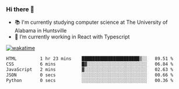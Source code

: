 ### Hi there 👋

- 📚 I'm currently studying computer science at The University of Alabama in Huntsville
- 🔭 I’m currently working in React with Typescript

[![wakatime](https://wakatime.com/badge/user/b5c44ac9-032b-4e67-a6d5-1044b80d90bd.svg)](https://wakatime.com/@b5c44ac9-032b-4e67-a6d5-1044b80d90bd)

<!--START_SECTION:waka-->

```txt
HTML         1 hr 23 mins    ██████████████████████▒░░   89.51 %
CSS          6 mins          █▓░░░░░░░░░░░░░░░░░░░░░░░   06.84 %
JavaScript   2 mins          ▓░░░░░░░░░░░░░░░░░░░░░░░░   02.63 %
JSON         0 secs          ░░░░░░░░░░░░░░░░░░░░░░░░░   00.66 %
Python       0 secs          ░░░░░░░░░░░░░░░░░░░░░░░░░   00.36 %
```

<!--END_SECTION:waka-->

<!--
**salsajeries/salsajeries** is a ✨ _special_ ✨ repository because its `README.md` (this file) appears on your GitHub profile.

Here are some ideas to get you started:

- 🔭 I’m currently working on ...
- 🌱 I’m currently learning ...
- 👯 I’m looking to collaborate on ...
- 🤔 I’m looking for help with ...
- 💬 Ask me about ...
- 📫 How to reach me: ...
- 😄 Pronouns: ...
- ⚡ Fun fact: ...
-->
